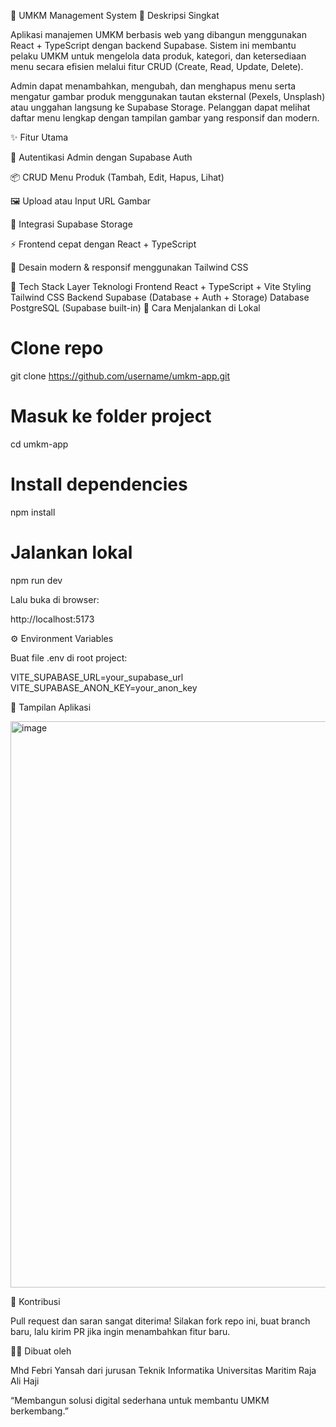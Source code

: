 🏪 UMKM Management System
🚀 Deskripsi Singkat

Aplikasi manajemen UMKM berbasis web yang dibangun menggunakan React + TypeScript dengan backend Supabase.
Sistem ini membantu pelaku UMKM untuk mengelola data produk, kategori, dan ketersediaan menu secara efisien melalui fitur CRUD (Create, Read, Update, Delete).

Admin dapat menambahkan, mengubah, dan menghapus menu serta mengatur gambar produk menggunakan tautan eksternal (Pexels, Unsplash) atau unggahan langsung ke Supabase Storage.
Pelanggan dapat melihat daftar menu lengkap dengan tampilan gambar yang responsif dan modern.

✨ Fitur Utama

🔐 Autentikasi Admin dengan Supabase Auth

📦 CRUD Menu Produk (Tambah, Edit, Hapus, Lihat)

🖼️ Upload atau Input URL Gambar

📁 Integrasi Supabase Storage

⚡ Frontend cepat dengan React + TypeScript

🌈 Desain modern & responsif menggunakan Tailwind CSS

🧠 Tech Stack
Layer	Teknologi
Frontend	React + TypeScript + Vite
Styling	Tailwind CSS
Backend	Supabase (Database + Auth + Storage)
Database	PostgreSQL (Supabase built-in)
🧩 Cara Menjalankan di Lokal
# Clone repo
git clone https://github.com/username/umkm-app.git

# Masuk ke folder project
cd umkm-app

# Install dependencies
npm install

# Jalankan lokal
npm run dev


Lalu buka di browser:

http://localhost:5173

⚙️ Environment Variables

Buat file .env di root project:

VITE_SUPABASE_URL=your_supabase_url
VITE_SUPABASE_ANON_KEY=your_anon_key

📸 Tampilan Aplikasi

<img width="1900" height="906" alt="image" src="https://github.com/user-attachments/assets/c76e9e96-94ec-400e-bfec-f7e77994e07e" />


💬 Kontribusi

Pull request dan saran sangat diterima!
Silakan fork repo ini, buat branch baru, lalu kirim PR jika ingin menambahkan fitur baru.

🧑‍💻 Dibuat oleh

Mhd Febri Yansah dari jurusan Teknik Informatika Universitas Maritim Raja Ali Haji

“Membangun solusi digital sederhana untuk membantu UMKM berkembang.”
